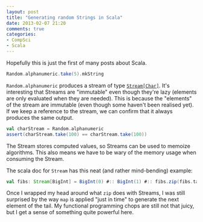 ```yaml
---
layout: post
title: "Generating random Strings in Scala"
date: 2013-02-07 21:20
comments: true
categories: 
- CompSci
- Scala
---
```

Hopefully this is just the first of many posts about Scala.

``` scala Generate a String with 5 random alphanumeric characters
Random.alphanumeric.take(5).mkString
```
<!-- more -->
<code>Random.alphanumeric</code> produces a stream of type [<code>Stream[Char]</code>][1]. It's interesting that Streams are "immutable" even though they're lazy (elements are only evaluated when they are needed). This is because the "elements" of the stream are immutable (even though some haven't been realised yet). If we keep a reference to the stream, we can confirm that it always produces the same output.

``` scala Streams are immutable
val charStream = Random.alphanumeric
assert(charStream.take(100) == charStream.take(100))
```
The Stream stores computed values, so Streams can be used to memoize algorithms. This also means we have to be wary of the memory usage when consuming the Stream.

The scala doc for <code>Stream</code> has this neat (and rather mind-bending) example:
``` scala
val fibs: Stream[BigInt] = BigInt(0) #:: BigInt(1) #:: fibs.zip(fibs.tail).map { n => n._1 + n._2 }
```
Once I wrapped my head around what <code>zip</code> does with Streams, I was still surprised by the way <code>map</code> is applied "just in time" to generate the next element of the tail. My functional programming chops are still not that juicy, but I get a sense of something quite powerful here.

[1]: http://www.scala-lang.org/api/current/index.html#scala.collection.immutable.Stream
